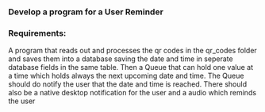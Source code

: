 ### Develop a program for a User Reminder

### Requirements:
A program that reads out and processes the qr codes in the qr_codes folder and saves them into a database 
saving the date and time in seperate database fields in the same table. Then a Queue that can hold one value at 
a time which holds always the next upcoming date and time. The Queue should do notify the
user that the date and time is reached. There should also be a native desktop notification for the user and a audio which reminds the user

